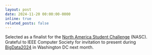 ```yaml
---
layout: post
date: 2024-11-20 00:00:00-0000
inline: true
related_posts: false
---
```


Selected as a finalist for the [North America Student Challenge](https://www.computer.org/publications/tech-news/events/north-america-student-challenge-2024) (NASC). Grateful to IEEE Computer Society for invitation to present during [BigData2024](https://www3.cs.stonybrook.edu/~ieeebigdata2024/) in Washington DC next month.